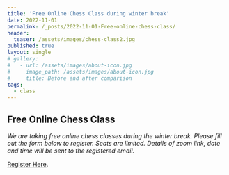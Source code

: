 ```yaml
---
title: 'Free Online Chess Class during winter break'
date: 2022-11-01
permalink: /_posts/2022-11-01-Free-online-chess-class/
header:
  teaser: /assets/images/chess-class2.jpg
published: true
layout: single
# gallery:
#   - url: /assets/images/about-icon.jpg
#     image_path: /assets/images/about-icon.jpg
#     title: Before and after comparison
tags:
  - class  
---
```



## Free Online Chess Class

*We are taking free online chess classes during the winter break. Please fill out the form below to register. Seats are limited. Details of zoom link, date and time will be sent to the registered email.*



[Register Here](https://docs.google.com/forms/d/e/1FAIpQLSetqOyLPg0x1eKgDQ9dov1oW-jloYXDVhdJyqE6N87rTGiPHw/closedform).

